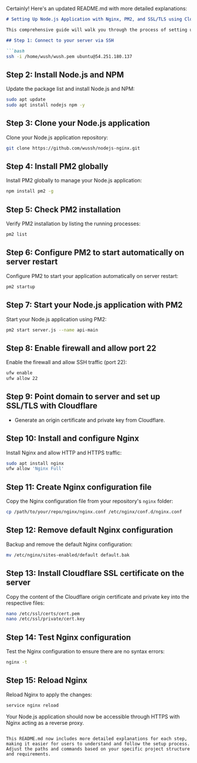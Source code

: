 Certainly! Here's an updated README.md with more detailed explanations:

```markdown
# Setting Up Node.js Application with Nginx, PM2, and SSL/TLS using Cloudflare

This comprehensive guide will walk you through the process of setting up a Node.js application with Nginx, PM2, and SSL/TLS using Cloudflare. Follow the steps below:

## Step 1: Connect to your server via SSH

```bash
ssh -i /home/wush/wush.pem ubuntu@54.251.180.137
```

## Step 2: Install Node.js and NPM

Update the package list and install Node.js and NPM:

```bash
sudo apt update
sudo apt install nodejs npm -y
```

## Step 3: Clone your Node.js application

Clone your Node.js application repository:

```bash
git clone https://github.com/wussh/nodejs-nginx.git
```

## Step 4: Install PM2 globally

Install PM2 globally to manage your Node.js application:

```bash
npm install pm2 -g
```

## Step 5: Check PM2 installation

Verify PM2 installation by listing the running processes:

```bash
pm2 list
```

## Step 6: Configure PM2 to start automatically on server restart

Configure PM2 to start your application automatically on server restart:

```bash
pm2 startup
```

## Step 7: Start your Node.js application with PM2

Start your Node.js application using PM2:

```bash
pm2 start server.js --name api-main
```

## Step 8: Enable firewall and allow port 22

Enable the firewall and allow SSH traffic (port 22):

```bash
ufw enable
ufw allow 22
```

## Step 9: Point domain to server and set up SSL/TLS with Cloudflare

- Generate an origin certificate and private key from Cloudflare.

## Step 10: Install and configure Nginx

Install Nginx and allow HTTP and HTTPS traffic:

```bash
sudo apt install nginx
ufw allow 'Nginx Full'
```

## Step 11: Create Nginx configuration file

Copy the Nginx configuration file from your repository's `nginx` folder:

```bash
cp /path/to/your/repo/nginx/nginx.conf /etc/nginx/conf.d/nginx.conf
```

## Step 12: Remove default Nginx configuration

Backup and remove the default Nginx configuration:

```bash
mv /etc/nginx/sites-enabled/default default.bak
```

## Step 13: Install Cloudflare SSL certificate on the server

Copy the content of the Cloudflare origin certificate and private key into the respective files:

```bash
nano /etc/ssl/certs/cert.pem
nano /etc/ssl/private/cert.key
```

## Step 14: Test Nginx configuration

Test the Nginx configuration to ensure there are no syntax errors:

```bash
nginx -t
```

## Step 15: Reload Nginx

Reload Nginx to apply the changes:

```bash
service nginx reload
```

Your Node.js application should now be accessible through HTTPS with Nginx acting as a reverse proxy.
```

This README.md now includes more detailed explanations for each step, making it easier for users to understand and follow the setup process. Adjust the paths and commands based on your specific project structure and requirements.